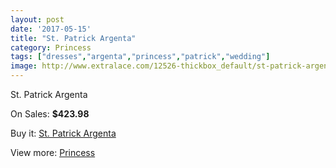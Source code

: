 ```yaml
---
layout: post
date: '2017-05-15'
title: "St. Patrick Argenta"
category: Princess
tags: ["dresses","argenta","princess","patrick","wedding"]
image: http://www.extralace.com/12526-thickbox_default/st-patrick-argenta.jpg
---
```

St. Patrick Argenta

On Sales: **$423.98**
<a href="https://www.extralace.com/princess/5877-st-patrick-argenta.html"><amp-img layout="responsive" width="600" height="600" src="//www.extralace.com/12526-thickbox_default/st-patrick-argenta.jpg" alt="St. Patrick Argenta 0" /></a>
<a href="https://www.extralace.com/princess/5877-st-patrick-argenta.html"><amp-img layout="responsive" width="600" height="600" src="//www.extralace.com/12527-thickbox_default/st-patrick-argenta.jpg" alt="St. Patrick Argenta 1" /></a>

Buy it: [St. Patrick Argenta](https://www.extralace.com/princess/5877-st-patrick-argenta.html "St. Patrick Argenta")

View more: [Princess](https://www.extralace.com/6-princess "Princess")